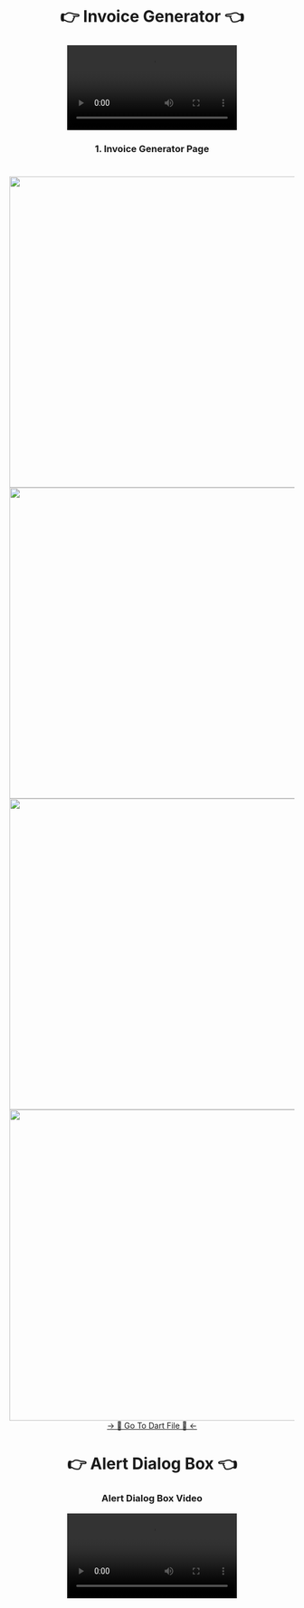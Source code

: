 <h1 align="center">👉 Invoice Generator 👈</h1>

<h3 align="center"Invoice Generator Video </h3>
<div align="center">
 <video src="https://github.com/YashuPatel1724/invoice_generator/assets/148859965/38401fed-ba11-4c04-b5a8-1cec7e9dd4e1"> 
</video>
</div>


<h3 align="center">1. Invoice Generator Page </h3>

<h1 align="left"></h1>

<div align="center">
  <img height="550"  src="https://github.com/YashuPatel1724/invoice_generator/assets/148859965/d04789a4-e81b-4c19-8c89-f16e2be4f866" />
  <img height="550"  src="https://github.com/YashuPatel1724/invoice_generator/assets/148859965/8942aad6-0536-430f-a206-1fc2d7a21a3d" /><br>
 <img height="550"  src="https://github.com/YashuPatel1724/invoice_generator/assets/148859965/334d7ef3-017f-45b0-bb19-667fc347cffe" />
 <img height="550"  src="https://github.com/YashuPatel1724/invoice_generator/assets/148859965/0fa86773-adcb-4805-8df8-270dbedcb061" />
</div>
<div align="center">
<a href="https://github.com/YashuPatel1724/invoice_generator/tree/master/lib/Screen">-> 📂 Go To Dart File 📂 <-</a>
</div>


<h1 align="center">👉 Alert Dialog Box 👈</h1>

<h3 align="center"> Alert Dialog Box Video </h3>
<div align="center">
 <video src="https://github.com/YashuPatel1724/invoice_generator/assets/148859965/ecc4ad28-7f2c-4596-a615-22327f5d6e5f"> 
</video>
</div>

